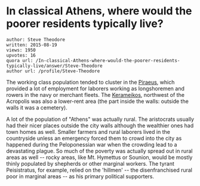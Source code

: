 # In classical Athens, where would the poorer residents typically live?

	author: Steve Theodore
	written: 2015-08-19
	views: 1950
	upvotes: 16
	quora url: /In-classical-Athens-where-would-the-poorer-residents-typically-live/answer/Steve-Theodore
	author url: /profile/Steve-Theodore


The working class population tended to cluster in the [Piraeus](http://www.ancient.eu/Piraeus/), which provided a lot of employment for laborers working as longshoremen and rowers in the navy or merchant fleets. The [Kerameikos](https://en.wikipedia.org/wiki/Kerameikos), northwest of the Acropolis was also a lower-rent area (the part inside the walls: outside the walls it was a cemetery).

A lot of the population of "Athens" was actually rural. The aristocrats usually had their nicer places outside the city walls although the wealthier ones had town homes as well. Smaller farmers and rural laborers lived in the countryside unless an emergency forced them to crowd into the city as happened during the Peloponessian war when the crowding lead to a devastating plague. So much of the poverty was actually spread out in rural areas as well -- rocky areas, like Mt. Hymettus or Sounion, would be mostly thinly populated by shepherds or other marginal workers. The tyrant Peisistratus, for example, relied on the 'hillmen' -- the disenfranchised rural poor in marginal areas -- as his primary political supporters.

